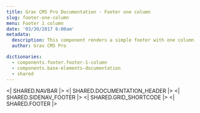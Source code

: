 ```yaml
---
title: Grav CMS Pro Documentation - Footer one column
slug: footer-one-column
menu: Footer 1 column
date: '03/30/2017 6:00am'
metadata:
  description: This component renders a simple footer with one column
  author: Grav CMS Pro

dictionaries:
  - components.footer.footer-1-column
  - components.base-elements-documentation
  - shared
---
```


<| SHARED.NAVBAR |>
<| SHARED.DOCUMENTATION_HEADER |>
<| SHARED.SIDENAV_FOOTER |>
<| SHARED.GRID_SHORTCODE |>
<| SHARED.FOOTER |>
